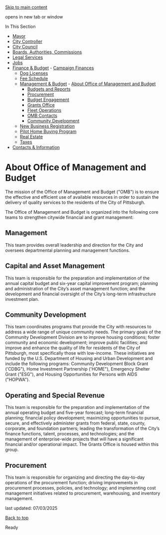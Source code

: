 [Skip to main content](https://www.pittsburghpa.gov/City-Government/Finance-Budget/Management-Budget/About-Office-of-Management-and-Budget#main-content)

opens in new tab or window

In This Section

- [Mayor](https://www.pittsburghpa.gov/City-Government/Mayor)
- [City Controller](https://www.pittsburghpa.gov/City-Government/City-Controllers-Office)
- [City Council](https://www.pittsburghpa.gov/City-Government/City-Council)
- [Boards, Authorities, Commissions](https://www.pittsburghpa.gov/City-Government/Boards-Authorities-Commissions)
- [Legal Services](https://www.pittsburghpa.gov/City-Government/Legal-Services)
- [Jobs](https://www.pittsburghpa.gov/City-Government/Jobs)
- [Finance & Budget](https://www.pittsburghpa.gov/City-Government/Finance-Budget)  - [Campaign Finances](https://www.pittsburghpa.gov/City-Government/Finance-Budget/Campaign-Finances)
  - [Dog Licenses](https://www.pittsburghpa.gov/City-Government/Finance-Budget/Dog-Licenses)
  - [Fee Schedule](https://www.pittsburghpa.gov/City-Government/Finance-Budget/Finance-Fee-Schedule)
  - [Management & Budget](https://www.pittsburghpa.gov/City-Government/Finance-Budget/Management-Budget)    - [About Office of Management and Budget](https://www.pittsburghpa.gov/City-Government/Finance-Budget/Management-Budget/About-Office-of-Management-and-Budget)
    - [Budgets and Reports](https://www.pittsburghpa.gov/City-Government/Finance-Budget/Management-Budget/Budgets-and-Reports)
    - [Procurement](https://www.pittsburghpa.gov/City-Government/Finance-Budget/Management-Budget/Procurement)
    - [Budget Engagement](https://www.pittsburghpa.gov/City-Government/Finance-Budget/Management-Budget/Budget-Engagement)
    - [Grants Office](https://www.pittsburghpa.gov/City-Government/Finance-Budget/Management-Budget/Grants-Office)
    - [Fleet Operations](https://www.pittsburghpa.gov/City-Government/Finance-Budget/Management-Budget/Fleet-Operations)
    - [OMB Contacts](https://www.pittsburghpa.gov/City-Government/Finance-Budget/Management-Budget/OMB-Contacts)
    - [Community Development](https://www.pittsburghpa.gov/City-Government/Finance-Budget/Management-Budget/Community-Development)
  - [New Business Registration](https://www.pittsburghpa.gov/City-Government/Finance-Budget/New-Business-Registration)
  - [Pilot Home Buying Program](https://www.pittsburghpa.gov/City-Government/Finance-Budget/Pilot-Home-Buying-Program)
  - [Real Estate](https://www.pittsburghpa.gov/City-Government/Finance-Budget/Real-Estate)
  - [Taxes](https://www.pittsburghpa.gov/City-Government/Finance-Budget/Taxes)
- [Contacts & Information](https://www.pittsburghpa.gov/City-Government/Contacts-Information)

# About Office of Management and Budget

The mission of the Office of Management and Budget ("OMB") is to ensure the effective and efficient use of available resources in order to sustain the delivery of quality services to the residents of the City of Pittsburgh.

The Office of Management and Budget is organized into the following core teams to strengthen citywide financial and grant management:

## Management

This team provides overall leadership and direction for the City and oversees departmental planning and management functions.

## **Capital and Asset Management**

This team is responsible for the preparation and implementation of the annual capital budget and six-year capital improvement program; planning and administration of the City’s asset management function; and the development and financial oversight of the City’s long-term infrastructure investment plan.

## **Community Development**

This team coordinates programs that provide the City with resources to address a wide range of unique community needs. The primary goals of the Community Development Division are to improve housing conditions; foster community and economic development; improve public facilities; and improve and enhance the quality of life for residents of the City of Pittsburgh, most specifically those with low-income. These initiatives are funded by the U.S. Department of Housing and Urban Development and include the following programs: Community Development Block Grant ('CDBG"), Home Investment Partnership ('HOME"), Emergency Shelter Grant ("ESG"), and Housing Opportunities for Persons with AIDS ("HOPWA").

## **Operating and Special Revenue**

This team is responsible for the preparation and implementation of the annual operating budget and five-year forecast; long-term financial planning; financial policy development; maximizing opportunities to pursue, secure, and effectively administer grants from federal, state, county, corporate, and foundation partners; leading the transformation of the City’s finance functions, talent, processes, and technologies; and the management of enterprise-wide projects that will have a significant financial and/or operational impact. The Grants Office is housed within this group.

## **Procurement**

This team is responsible for organizing and directing the day-to-day operations of the procurement function; driving improvements in procurement processes, policies, and technology; and implementing cost management initiatives related to procurement, warehousing, and inventory management.

last updated: 07/03/2025

[Back to top](https://www.pittsburghpa.gov/City-Government/Finance-Budget/Management-Budget/About-Office-of-Management-and-Budget#body-top)

Ready
